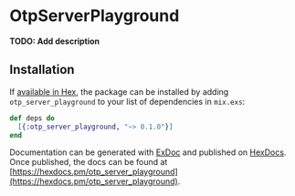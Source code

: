 # OtpServerPlayground

**TODO: Add description**

## Installation

If [available in Hex](https://hex.pm/docs/publish), the package can be installed
by adding `otp_server_playground` to your list of dependencies in `mix.exs`:

```elixir
def deps do
  [{:otp_server_playground, "~> 0.1.0"}]
end
```

Documentation can be generated with [ExDoc](https://github.com/elixir-lang/ex_doc)
and published on [HexDocs](https://hexdocs.pm). Once published, the docs can
be found at [https://hexdocs.pm/otp_server_playground](https://hexdocs.pm/otp_server_playground).

